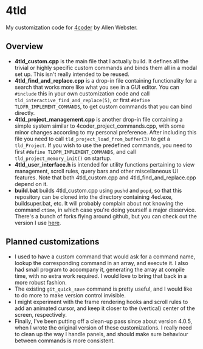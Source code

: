 # 4tld
My customization code for [4coder](http://4coder.net) by Allen Webster.

## Overview
* **4tld_custom.cpp** is the main file that I actually build.
  It defines all the trivial or highly specific custom commands and binds them
  all in a modal set up. This isn't really intended to be reused.
* **4tld\_find\_and\_replace.cpp** is a drop-in file containing functionality
  for a search that works more like what you see in a GUI editor.
  You can `#include` this in your own customization code and call
  `tld_interactive_find_and_replace(5)`, or first
  `#define TLDFR_IMPLEMENT_COMMANDS`, to get custom commands that
  you can bind directly.
* **4tld\_project\_management.cpp** is another drop-in file containing a simple
  system similar to 4coder\_project\_commands.cpp, with some minor changes
  according to my personal preference. After including this file you need to call
  `tld_project_load_from_buffer(3)` to get a `tld_Project`.
  If you wish to use the predefined commands, you need to first `#define
  TLDPM_IMPLEMENT_COMMANDS`, and call `tld_project_memory_init()` on startup.
* **4tld\_user\_interface.h** is intended for utility functions pertaining to
  view management, scroll rules, query bars and other miscellaneous UI features.
  Note that both 4tld\_custom.cpp and 4tld\_find\_and\_replace.cpp depend on it.
* **build.bat** builds 4tld_custom.cpp using `pushd` and `popd`, so that
  this repository can be cloned into the directory containing 4ed.exe,
  buildsuper.bat, etc.
  It will probably complain about not knowing the command `ctime`, in
  which case you're doing yourself a major disservice. There's a bunch
  of forks flying around github, but you can check out the version I use
  [here](https://gist.github.com/cmuratori/8c909975de4bb071056b4ec1651077e8).

## Planned customizations
* I used to have a custom command that would ask for a command name, lookup the
  corresponding command in an array, and execute it. I also had small program to
  accompany it, generating the array at compile time, with no extra work required.
  I would love to bring that back in a more robust fashion.
* The existing `git_quick_save` command is pretty useful, and I would like to do
  more to make version control invisible.
* I might experiment with the frame rendering hooks and scroll rules to add an
  animated cursor, and keep it closer to the (vertical) center of the screen,
  respectively.
* Finally, I've been putting off a clean-up pass since about version 4.0.5, when
  I wrote the original version of these customizations. I really need to clean up
  the way I handle panels, and should make sure behaviour between commands is more
  consistent.
